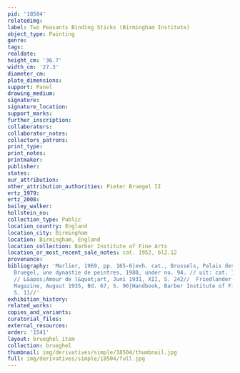 ```yaml
---
pid: '18504'
relatedimg: 
label: Two Peasants Binding Sticks (Birmingham Institute)
object_type: Painting
genre: 
tags: 
realdate: 
height_cm: '36.7'
width_cm: '27.3'
diameter_cm: 
plate_dimensions: 
support: Panel
drawing_medium: 
signature: 
signature_location: 
support_marks: 
further_inscription: 
collaborators: 
collaborator_notes: 
collectors_patrons: 
print_type: 
print_notes: 
printmaker: 
publisher: 
states: 
our_attribution: 
other_attribution_authorities: Pieter Bruegel II
ertz_1979: 
ertz_2008: 
bailey_walker: 
hollstein_no: 
collection_type: Public
location_country: England
location_city: Birmingham
location: Birmingham, England
location_collection: Barber Institute of Fine Arts
location_or_most_recent_sale_notes: cat. 1952, bl2.12
provenance: 
bibliography: 'Marlier, 1969, pp. 165-6|exh. cat., Brussels, Palais des Beaux-Arts,
  Bruegel, une dynastie de peintres, 1980, under no. 94. // uit: cat. 1999 (Handbook)
  // L&apos;Amour de l&quot;art, Juni 1931, XII, S. 242//  Friedlander in: Burlington
  Magazine, Augsut 1935, Bd. 67, S. 90|Handbook, Barber Institute of Finer Arts, 1949,
  S. 11//'
exhibition_history: 
related_works: 
copies_and_variants: 
curatorial_files: 
external_resources: 
order: '1541'
layout: brueghel_item
collection: brueghel
thumbnail: img/derivatives/simple/18504/thumbnail.jpg
full: img/derivatives/simple/18504/full.jpg
---
```

